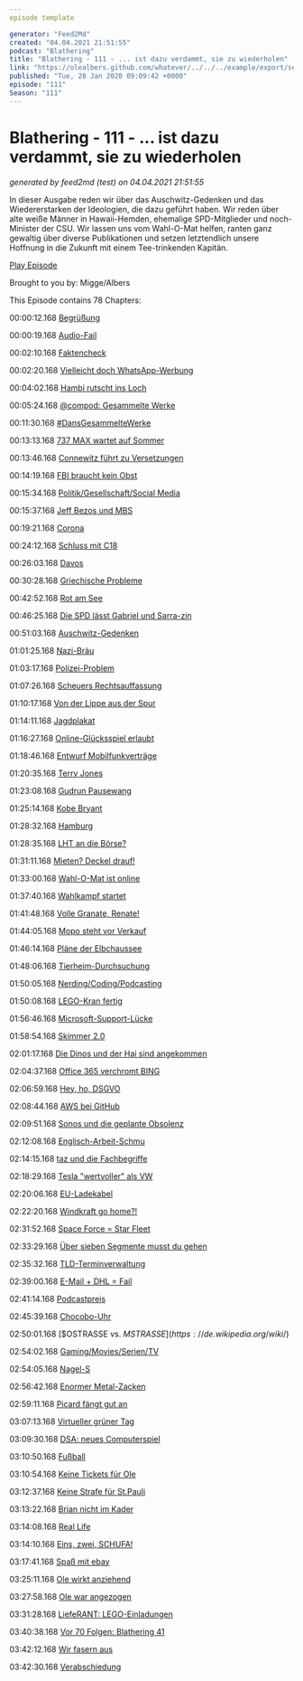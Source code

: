 ```yaml
---
episode template

generator: "Feed2Md"
created: "04.04.2021 21:51:55"
podcast: "Blathering"
title: "Blathering - 111 - ... ist dazu verdammt, sie zu wiederholen"
link: "https://olealbers.github.com/whatever/../../../example/export/seasons/5/2020/1/Blathering - 111 - ... ist dazu verdammt, sie zu wiederholen.md"
published: "Tue, 28 Jan 2020 09:09:42 +0000"
episode: "111"
Season: "111"
---
```


# Blathering - 111 - ... ist dazu verdammt, sie zu wiederholen
_generated by feed2md (test) on 04.04.2021 21:51:55_

In dieser Ausgabe reden wir über das Auschwitz-Gedenken und das Wiedererstarken der Ideologien, die dazu geführt haben. Wir reden über alte weiße Männer in Hawaii-Hemden, ehemalige SPD-Mitglieder und noch-Minister der CSU. Wir lassen uns vom Wahl-O-Mat helfen, ranten ganz gewaltig über diverse Publikationen und setzen letztendlich unsere Hoffnung in die Zukunft mit einem Tee-trinkenden Kapitän.

[Play Episode](https://www.blathering.de/podlove/file/1100/s/feed/c/mp3/blathering_111.mp3)

Brought to you by: Migge/Albers

This Episode contains 78 Chapters:


00:00:12.168 [Begrüßung]()

00:00:19.168 [Audio-Fail](https://auphonic.com/donate_credits?user=blathering)

00:02:10.168 [Faktencheck]()

00:02:20.168 [Vielleicht doch WhatsApp-Werbung](https://www.cnet.com/news/facebook-abandons-plan-to-sell-ads-on-whatsapp-report-says/)

00:04:02.168 [Hambi rutscht ins Loch](https://twitter.com/anettselle/status/1219531468419919873)

00:05:24.168 [@compod: Gesammelte Werke](https://twitter.com/search?q=(from%3Acompod)%20(%40blathering_pod)%20until%3A2020-01-28%20since%3A2020-01-20&src=typed_query&f=live)

00:11:30.168 [#DansGesammelteWerke](https://twitter.com/search?q=(from%3Aevildanwallace)%20(%40blathering_pod)%20until%3A2020-01-28%20since%3A2020-01-20&src=typed_query&f=live)

00:13:13.168 [737 MAX wartet auf Sommer](https://www.tagesschau.de/wirtschaft/boeing-737-max-133.html)

00:13:46.168 [Connewitz führt zu Versetzungen](https://taz.de/Polizei-Pressearbeit-in-Leipzig/!5656150/)

00:14:19.168 [FBI braucht kein Obst](https://www.derstandard.at/story/2000113692685/iphone-11-gehackt-fbi-braucht-keine-hintertuer-und-widerlegt-sich)

00:15:34.168 [Politik/Gesellschaft/Social Media]()

00:15:37.168 [Jeff Bezos und MBS](https://www.theguardian.com/technology/2020/jan/21/amazon-boss-jeff-bezoss-phone-hacked-by-saudi-crown-prince)

00:19:21.168 [Corona](https://www.youtube.com/watch?v=PUP8InwLK9g)

00:24:12.168 [Schluss mit C18](https://www.tagesschau.de/investigativ/swr/combat18-101.html)

00:26:03.168 [Davos](https://twitter.com/Karl_Lauterbach/status/1220123054854090754)

00:30:28.168 [Griechische Probleme](https://www.tagesspiegel.de/politik/auf-allen-inseln-nahe-der-tuerkei-griechen-protestieren-mit-generalstreik-gegen-fluechtlinge-und-regierung/25462598.html)

00:42:52.168 [Rot am See](https://twitter.com/erzaehlmirnix/status/1221012816506839042)

00:46:25.168 [Die SPD lässt Gabriel und Sarra-zin](https://taz.de/Thilo-Sarrazins-Parteiausschluss/!5653673/)

00:51:03.168 [Auschwitz-Gedenken](https://www.deutschlandfunk.de/der-tag-75-jahre-nach-auschwitz-verblasst-die-erinnerung.3415.de.html?dram:article_id=468904)

01:01:25.168 [Nazi-Bräu](https://www.mdr.de/sachsen-anhalt/halle/burgenland/getraenkequelle-beendet-zusammenarbeit-mit-nazi-bier-verkaeufer-100.html)

01:03:17.168 [Polizei-Problem](https://taz.de/Zivilipolizisten-bei-Unteilbar-Demo/!5653664/)

01:07:26.168 [Scheuers Rechtsauffassung](https://twitter.com/Storch_i/status/1220609605778268161)

01:10:17.168 [Von der Lippe aus der Spur](https://twitter.com/tmigge/status/1221440702128754689)

01:14:11.168 [Jagdplakat](https://www.volksverpetzer.de/social-media/afd-jugend-jagen-entsorgen/)

01:16:27.168 [Online-Glücksspiel erlaubt](https://www.golem.de/news/casino-co-laender-wollen-online-gluecksspiele-erlauben-2001-146203.html)

01:18:46.168 [Entwurf Mobilfunkverträge](https://www.golem.de/news/handyvertraege-verkuerzte-laufzeit-und-leichtere-kuendigungen-geplant-2001-146278.html)

01:20:35.168 [Terry Jones](https://www.t-online.de/nachrichten/id_87200200/nach-demenz-erkrankung-monty-python-star-terry-jones-mit-77-jahren-verstorben.html)

01:23:08.168 [Gudrun Pausewang](https://www.spiegel.de/kultur/literatur/gudrun-pausewang-ist-tot-die-wolke-autorin-mit-91-jahren-gestorben-a-3c1ef2d3-5f6b-4d24-9f5a-58c172fa61a0)

01:25:14.168 [Kobe Bryant](https://de.euronews.com/2020/01/26/bericht-basketball-star-kobe-bryant-tot-hubschrauberabsturz)

01:28:32.168 [Hamburg]()

01:28:35.168 [LHT an die Börse?](https://www.ndr.de/nachrichten/hamburg/Kommt-Lufthansa-Technik-an-die-Boerse,lufthansatechnik120.html)

01:31:11.168 [Mieten? Deckel drauf!](https://www.ndr.de/nachrichten/hamburg/wahl/buergerschaftswahl_2020/Umfrage-Mehrheit-der-Hamburger-fuer-Mietendeckel,hamburgtrend186.html)

01:33:00.168 [Wahl-O-Mat ist online](https://www.wahl-o-mat.de/hamburg2020/)

01:37:40.168 [Wahlkampf startet](https://taz.de/Wahlkampf-in-Hamburg/!5656548/)

01:41:48.168 [Volle Granate, Renate!](https://twitter.com/SRHnews/status/1220311550600339458)

01:44:05.168 [Mopo steht vor Verkauf](https://www.hamburg1.de/nachrichten/43584/Demonstration_vor_dem_MOPO_Verlagsgebaeude.html)

01:46:14.168 [Pläne der Elbchaussee](https://www.hamburg1.de/nachrichten/43578/Verwirrende_Plaene_fuer_die_Elbchaussee.html)

01:48:06.168 [Tierheim-Durchsuchung](https://www.hamburg1.de/nachrichten/43593/Razzia_in_Tierheim_Suederstrasse.html)

01:50:05.168 [Nerding/Coding/Podcasting]()

01:50:08.168 [LEGO-Kran fertig](https://twitter.com/tmigge/status/1221060168408059904)

01:56:46.168 [Microsoft-Support-Lücke](https://www.forbes.com/sites/daveywinder/2020/01/22/microsoft-security-shocker-as-250-million-customer-records-exposed-online/#69ba449d4d1b)

01:58:54.168 [Skimmer 2.0](https://twitter.com/derPUPE/status/1219885154111512576)

02:01:17.168 [Die Dinos und der Hai sind angekommen](http://whats-in-your-pants.de/wiyp057-2/)

02:04:37.168 [Office 365 verchromt BING](https://www.zdnet.com/article/microsoft-to-forcibly-install-bing-search-extension-in-chrome-for-office-365-proplus-users/)

02:06:59.168 [Hey, ho, DSGVO](https://www.heise.de/ct/artikel/Daten-Leak-bei-Autovermietung-Buchbinder-3-Millionen-Kundendaten-offen-im-Netz-4643015.html)

02:08:44.168 [AWS bei GitHub](https://www.golem.de/news/amazon-aws-mitarbeiter-veroeffentlicht-zugangsdaten-auf-github-2001-146263.html)

02:09:51.168 [Sonos und die geplante Obsolenz](https://www.vice.com/en_us/article/3a8dpn/sonos-makes-it-clear-you-no-longer-own-the-things-you-buy)

02:12:08.168 [Englisch-Arbeit-Schmu](https://twitter.com/weinert_ralf/status/1218274678424379392)

02:14:15.168 [taz und die Fachbegriffe](https://twitter.com/tmigge/status/1220264717584826370)

02:18:29.168 [Tesla "wertvoller" als VW](https://www.golem.de/news/autohersteller-teslas-aktienwert-ueberholt-den-von-volkswagen-2001-146257.html)

02:20:06.168 [EU-Ladekabel](https://www.golem.de/news/lightning-apple-warnt-vor-einheitlichem-eu-ladegeraet-2001-146249.html)

02:22:20.168 [Windkraft go home?!](https://docs.google.com/document/d/e/2PACX-1vS9YhGKxMmJPLlxg9w1Xg0Px2_FxbOfeHPEB3v0jeuEBcYt-xC-F6QjtPSWmP1jU4aS0auF5v-vc81A/pub)

02:31:52.168 [Space Force = Star Fleet](https://www.golem.de/news/united-states-space-force-sternenflottenartiges-logo-veraergert-star-trek-fans-2001-146275.html)

02:33:29.168 [Über sieben Segmente musst du gehen](https://twitter.com/schaarsen/status/1221687323341004800)

02:35:32.168 [TLD-Terminverwaltung](https://twitter.com/stammtischphilo/status/1220418525526941697)

02:39:00.168 [E-Mail + DHL = Fail](https://twitter.com/fleaz_/status/1220402715408379907)

02:41:14.168 [Podcastpreis](https://uebermedien.de/45449/der-deutsche-podcastpreis-ist-eine-fehlkonstruktion/)

02:45:39.168 [Chocobo-Uhr](https://twitter.com/stammtischphilo/status/1221772487098359808)

02:50:01.168 [$OSTRASSE vs. $MSTRASSE](https://de.wikipedia.org/wiki/$)

02:54:02.168 [Gaming/Movies/Serien/TV]()

02:54:05.168 [Nagel-S](https://twitter.com/stammtischphilo/status/1220048513414942726)

02:56:42.168 [Enormer Metal-Zacken](https://twitter.com/stammtischphilo/status/1220609745746309120)

02:59:11.168 [Picard fängt gut an](https://www.hollywoodreporter.com/live-feed/13-star-trek-picard-easter-eggs-premiere-1271889)

03:07:13.168 [Virtueller grüner Tag](https://store.playstation.com/de-de/product/EP5067-CUSA14143_00-P5S3XXXXXXXXXXXX)

03:09:30.168 [DSA: neues Computerspiel](https://www.golem.de/news/book-of-heroes-angespielt-das-schwarze-auge-wird-zum-interaktiven-brettspiel-2001-146262.html)

03:10:50.168 [Fußball]()

03:10:54.168 [Keine Tickets für Ole](https://twitter.com/stammtischphilo/status/1219541672880738304)

03:12:37.168 [Keine Strafe für St.Pauli](https://www.fcstpauli.com/news/dfb-sportgericht-stellt-ermittlungsverfahren-gegen-den-fc-st-pauli-ein/)

03:13:22.168 [Brian nicht im Kader](https://www.sportschau.de/fussball/bundesliga3/video--liga---zwickau-dreht-das-spiel-gegen-magdeburg-100.html)

03:14:08.168 [Real Life]()

03:14:10.168 [Eins, zwei, SCHUFA!](https://twitter.com/stammtischphilo/status/1220022584462450694)

03:17:41.168 [Spaß mit ebay](https://twitter.com/stammtischphilo/status/1221735647989374976)

03:25:11.168 [Ole wirkt anziehend](https://twitter.com/stammtischphilo/status/1220298523666780160)

03:27:58.168 [Ole war angezogen](https://twitter.com/stammtischphilo/status/1220685046916485120)

03:31:28.168 [LiefeRANT: LEGO-Einladungen](https://twitter.com/tmigge/status/1220467259258351616)

03:40:38.168 [Vor 70 Folgen: Blathering 41](https://www.blathering.de/2017/12/blathering-041-das-beste-zum-fest/)

03:42:12.168 [Wir fasern aus]()

03:42:30.168 [Verabschiedung]()


